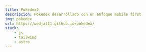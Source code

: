 ```yaml
---
title: Pokedex2
descripcion: Pokedex desarrollado con un enfoque mobile first
img: pokedex
url: https://wedjat11.github.io/pokedex/
stack:
    - js
    - tailwind
    - astro
---
```

